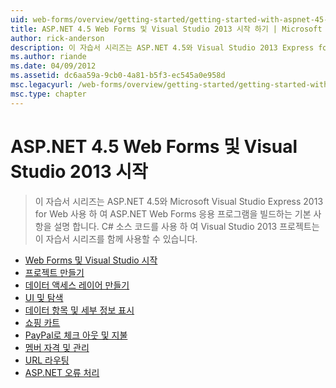 ```yaml
---
uid: web-forms/overview/getting-started/getting-started-with-aspnet-45-web-forms/index
title: ASP.NET 4.5 Web Forms 및 Visual Studio 2013 시작 하기 | Microsoft Docs
author: rick-anderson
description: 이 자습서 시리즈는 ASP.NET 4.5와 Visual Studio 2013 Express for Web 사용 하 여 ASP.NET Web Forms 응용 프로그램을 빌드하는 기본 사항을 설명 합니다. 고...
ms.author: riande
ms.date: 04/09/2012
ms.assetid: dc6aa59a-9cb0-4a81-b5f3-ec545a0e958d
msc.legacyurl: /web-forms/overview/getting-started/getting-started-with-aspnet-45-web-forms
msc.type: chapter
---
```

<a name="getting-started-with-aspnet-45-web-forms-and-visual-studio-2013"></a>ASP.NET 4.5 Web Forms 및 Visual Studio 2013 시작
====================
> 이 자습서 시리즈는 ASP.NET 4.5와 Microsoft Visual Studio Express 2013 for Web 사용 하 여 ASP.NET Web Forms 응용 프로그램을 빌드하는 기본 사항을 설명 합니다. C# 소스 코드를 사용 하 여 Visual Studio 2013 프로젝트는이 자습서 시리즈를 함께 사용할 수 있습니다.


- [Web Forms 및 Visual Studio 시작](introduction-and-overview.md)
- [프로젝트 만들기](create-the-project.md)
- [데이터 액세스 레이어 만들기](create_the_data_access_layer.md)
- [UI 및 탐색](ui_and_navigation.md)
- [데이터 항목 및 세부 정보 표시](display_data_items_and_details.md)
- [쇼핑 카트](shopping-cart.md)
- [PayPal로 체크 아웃 및 지불](checkout-and-payment-with-paypal.md)
- [멤버 자격 및 관리](membership-and-administration.md)
- [URL 라우팅](url-routing.md)
- [ASP.NET 오류 처리](aspnet-error-handling.md)
